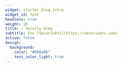 ```yaml
---
widget: starter.blog.intro
widget_id: test
headless: true
weight: 10
title: ✏️ Securiy blog
subtitle: For [Securinets](https://securinets.com)
active: false
design:
  background:
    color: "#090a0b"
    text_color_light: true
---
```

